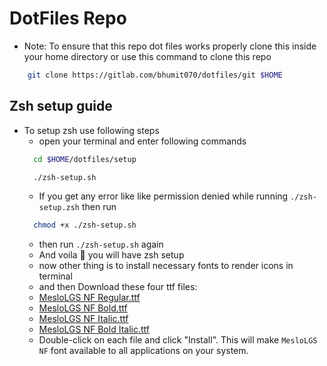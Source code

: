 # DotFiles Repo

- Note: To ensure that this repo dot files works properly clone this inside your home directory or use this command to clone this repo

```bash
	git clone https://gitlab.com/bhumit070/dotfiles/git $HOME
```

## Zsh setup guide

- To setup zsh use following steps
  - open your terminal and enter following commands <br />
  ```bash
  	cd $HOME/dotfiles/setup
  ```
  ```bash
  	./zsh-setup.sh
  ```
  - If you get any error like like permission denied while running `./zsh-setup.zsh` then run
  ```bash
  	chmod +x ./zsh-setup.sh
  ```
  - then run `./zsh-setup.sh` again
  - And voila 🥳 you will have zsh setup
  - now other thing is to install necessary fonts to render icons in terminal
  - and then Download these four ttf files: 
  - [MesloLGS NF Regular.ttf](https://github.com/romkatv/powerlevel10k-media/raw/master/MesloLGS%20NF%20Regular.ttf) 
  - [MesloLGS NF Bold.ttf](https://github.com/romkatv/powerlevel10k-media/raw/master/MesloLGS%20NF%20Bold.ttf)  
  - [MesloLGS NF Italic.ttf](https://github.com/romkatv/powerlevel10k-media/raw/master/MesloLGS%20NF%20Italic.ttf) 
  - [MesloLGS NF Bold Italic.ttf](https://github.com/romkatv/powerlevel10k-media/raw/master/MesloLGS%20NF%20Bold%20Italic.ttf) 
  - Double-click on each file and click "Install". This will make `MesloLGS NF` font available to all
    applications on your system.
